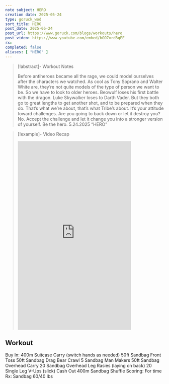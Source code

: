 ```yaml
---
note subject: HERO
creation date: 2025-05-24
type: goruck_wod
sort_title: HERO
post_date: 2025-05-24
post_url: https://www.goruck.com/blogs/workouts/hero
post_video: https://www.youtube.com/embed/bGO7xrd3qEE
rx: 
completed: false
aliases: [ "HERO" ]
---
```


> [!abstract]- Workout Notes
> 
> Before antiheroes became all the rage, we could model ourselves after the characters we watched. As cool as Tony Soprano and Walter White are, they’re not quite models of the type of person we want to be. So we have to look to older heroes. Beowulf loses his first battle with the dragon. Luke Skywalker loses to Darth Vader. But they both go to great lengths to get another shot, and to be prepared when they do. That’s what we’re about, that’s what Tribe’s about. It’s your attitude toward challenges. Are you going to back down or let it destroy you? No. Accept the challenge and let it change you into a stronger version of yourself. Be the hero.
5.24.2025 “HERO”

> [!example]- Video Recap
> <iframe width="360" height="600" src="https://www.youtube.com/embed/bGO7xrd3qEE" frameborder="0" allowfullscreen></iframe>

## Workout
Buy In: 400m Suitcase Carry (switch hands as needed)
50ft Sandbag Front Toss
50ft Sandbag Drag Bear Crawl
5 Sandbag Man Makers
50ft Sandbag Overhead Carry
20 Sandbag Overhead Leg Rasies (laying on back)
20 Single Leg V-Ups (slick)
Cash Out 400m Sandbag Shuffle
Scoring: For time
Rx: Sandbag 60/40 lbs
